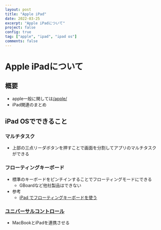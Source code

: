 ```yaml
---
layout: post
title: "Apple iPad"
date: 2022-03-25
excerpt: "Apple iPadについて"
project: false
config: true
tag: ["apple", "ipad", "ipad os"]
comments: false
---
```


# Apple iPadについて

## 概要
 - apple一般に関しては[/apple/](/apple/)
 - iPad関連のまとめ

## iPad OSでできること

### マルチタスク
 - 上部の三点リーダボタンを押すことで画面を分割してアプリのマルチタスクができる

### フローティングキーボード
 - 標準のキーボードをピンチインすることでフローティングモードにできる
   - GBoardなど他社製品はできない
 - 参考
   - [iPad でフローティングキーボードを使う](https://support.apple.com/ja-jp/HT210758)

### [ユニバーサルコントロール](universal-control)
 - MacBookとiPadを連携させる

